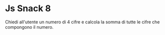 Js Snack 8
===
Chiedi all'utente un numero di 4 cifre e calcola la somma di tutte le cifre che compongono il numero.